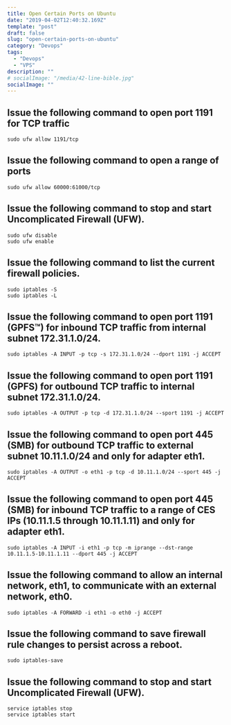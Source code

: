 ```yaml
---
title: Open Certain Ports on Ubuntu
date: "2019-04-02T12:40:32.169Z"
template: "post"
draft: false
slug: "open-certain-ports-on-ubuntu"
category: "Devops"
tags:
  - "Devops"
  - "VPS"
description: ""
# socialImage: "/media/42-line-bible.jpg"
socialImage: ""
---
```


## Issue the following command to open port 1191 for TCP traffic
```
sudo ufw allow 1191/tcp
```

## Issue the following command to open a range of ports
```
sudo ufw allow 60000:61000/tcp
```

## Issue the following command to stop and start Uncomplicated Firewall (UFW).
```
sudo ufw disable
sudo ufw enable
```

## Issue the following command to list the current firewall policies.
```
sudo iptables -S
sudo iptables -L
```

## Issue the following command to open port 1191 (GPFS™) for inbound TCP traffic from internal subnet 172.31.1.0/24.
```
sudo iptables -A INPUT -p tcp -s 172.31.1.0/24 --dport 1191 -j ACCEPT
```

## Issue the following command to open port 1191 (GPFS) for outbound TCP traffic to internal subnet 172.31.1.0/24.
```
sudo iptables -A OUTPUT -p tcp -d 172.31.1.0/24 --sport 1191 -j ACCEPT
```

## Issue the following command to open port 445 (SMB) for outbound TCP traffic to external subnet 10.11.1.0/24 and only for adapter eth1.
```
sudo iptables -A OUTPUT -o eth1 -p tcp -d 10.11.1.0/24 --sport 445 -j ACCEPT
```

## Issue the following command to open port 445 (SMB) for inbound TCP traffic to a range of CES IPs (10.11.1.5 through 10.11.1.11) and only for adapter eth1.
```
sudo iptables -A INPUT -i eth1 -p tcp -m iprange --dst-range 10.11.1.5-10.11.1.11 --dport 445 -j ACCEPT
```

## Issue the following command to allow an internal network, eth1, to communicate with an external network, eth0.
```
sudo iptables -A FORWARD -i eth1 -o eth0 -j ACCEPT
```

## Issue the following command to save firewall rule changes to persist across a reboot.
```
sudo iptables-save
```

## Issue the following command to stop and start Uncomplicated Firewall (UFW).
```
service iptables stop
service iptables start
```
